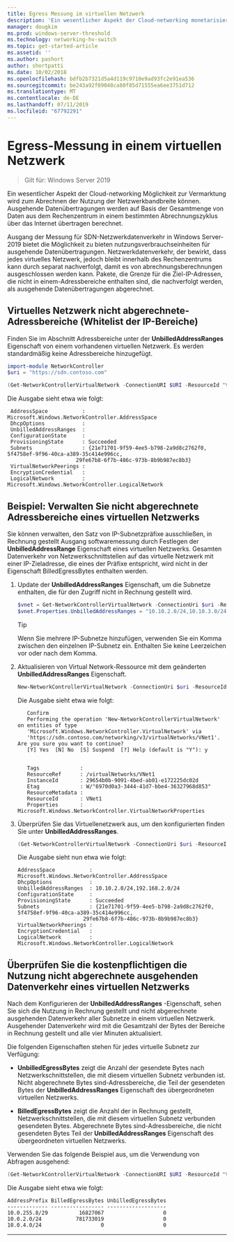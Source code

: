 ```yaml
---
title: Egress Messung im virtuellen Netzwerk
description: 'Ein wesentlicher Aspekt der Cloud-networking monetarisierung ist für ausgehenden Netzwerkdatenverkehr Bandbreite. Beispiel: überträgt ausgehende Daten In Microsoft Azure-Business-Modell. Ausgehende Datenübertragungen werden basierend auf der Gesamtmenge der Daten, die in einem bestimmten Abrechnungszyklus über das Internet aus dem Azure-Datencentern übertragen berechnet.'
manager: dougkim
ms.prod: windows-server-threshold
ms.technology: networking-hv-switch
ms.topic: get-started-article
ms.assetid: ''
ms.author: pashort
author: shortpatti
ms.date: 10/02/2018
ms.openlocfilehash: bdfb2b7321d5a4d119c9710e9ad93fc2e91ea536
ms.sourcegitcommit: be243a92f09048ca80f85d71555ea6ee3751d712
ms.translationtype: MT
ms.contentlocale: de-DE
ms.lasthandoff: 07/11/2019
ms.locfileid: "67792291"
---
```

# <a name="egress-metering-in-a-virtual-network"></a>Egress-Messung in einem virtuellen Netzwerk

>Gilt für: Windows Server 2019


Ein wesentlicher Aspekt der Cloud-networking Möglichkeit zur Vermarktung wird zum Abrechnen der Nutzung der Netzwerkbandbreite können. Ausgehende Datenübertragungen werden auf Basis der Gesamtmenge von Daten aus dem Rechenzentrum in einem bestimmten Abrechnungszyklus über das Internet übertragen berechnet.

Ausgang der Messung für SDN-Netzwerkdatenverkehr in Windows Server-2019 bietet die Möglichkeit zu bieten nutzungsverbrauchseinheiten für ausgehende Datenübertragungen. Netzwerkdatenverkehr, der bewirkt, dass jedes virtuelles Netzwerk, jedoch bleibt innerhalb des Rechenzentrums kann durch separat nachverfolgt, damit es von abrechnungsberechnungen ausgeschlossen werden kann. Pakete, die Grenze für die Ziel-IP-Adressen, die nicht in einem-Adressbereiche enthalten sind, die nachverfolgt werden, als ausgehende Datenübertragungen abgerechnet.

## <a name="virtual-network-unbilled-address-ranges-whitelist-of-ip-ranges"></a>Virtuelles Netzwerk nicht abgerechnete-Adressbereiche (Whitelist der IP-Bereiche)

Finden Sie im Abschnitt Adressbereiche unter der **UnbilledAddressRanges** Eigenschaft von einem vorhandenen virtuellen Netzwerk. Es werden standardmäßig keine Adressbereiche hinzugefügt.

   ```PowerShell
   import-module NetworkController
   $uri = "https://sdn.contoso.com"

   (Get-NetworkControllerVirtualNetwork -ConnectionURI $URI -ResourceId "VNet1").properties
   ```

Die Ausgabe sieht etwa wie folgt:
   ```
    AddressSpace           : Microsoft.Windows.NetworkController.AddressSpace
    DhcpOptions            :
    UnbilledAddressRanges  :
    ConfigurationState     :
    ProvisioningState      : Succeeded
    Subnets                : {21e71701-9f59-4ee5-b798-2a9d8c2762f0, 5f4758ef-9f96-40ca-a389-35c414e996cc,
                         29fe67b8-6f7b-486c-973b-8b9b987ec8b3}
    VirtualNetworkPeerings :
    EncryptionCredential   :
    LogicalNetwork         : Microsoft.Windows.NetworkController.LogicalNetwork
   ```


## <a name="example-manage-the-unbilled-address-ranges-of-a-virtual-network"></a>Beispiel: Verwalten Sie nicht abgerechnete Adressbereiche eines virtuellen Netzwerks

Sie können verwalten, den Satz von IP-Subnetzpräfixe ausschließen, in Rechnung gestellt Ausgang softwaremessung durch Festlegen der **UnbilledAddressRange** Eigenschaft eines virtuellen Netzwerks.  Gesamten Datenverkehr von Netzwerkschnittstellen auf das virtuelle Netzwerk mit einer IP-Zieladresse, die eines der Präfixe entspricht, wird nicht in der Eigenschaft BilledEgressBytes enthalten werden.

1.  Update der **UnbilledAddressRanges** Eigenschaft, um die Subnetze enthalten, die für den Zugriff nicht in Rechnung gestellt wird.

    ```PowerShell
    $vnet = Get-NetworkControllerVirtualNetwork -ConnectionUri $uri -ResourceID "VNet1"
    $vnet.Properties.UnbilledAddressRanges = "10.10.2.0/24,10.10.3.0/24"
    ```

    >[!TIP]
    >Wenn Sie mehrere IP-Subnetze hinzufügen, verwenden Sie ein Komma zwischen den einzelnen IP-Subnetz ein.  Enthalten Sie keine Leerzeichen vor oder nach dem Komma.

2.  Aktualisieren von Virtual Network-Ressource mit dem geänderten **UnbilledAddressRanges** Eigenschaft.

    ```PowerShell
    New-NetworkControllerVirtualNetwork -ConnectionUri $uri -ResourceId "VNet1" -Properties $unbilled.Properties -PassInnerException
    ```

    Die Ausgabe sieht etwa wie folgt:
      ```
         Confirm
         Performing the operation 'New-NetworkControllerVirtualNetwork' on entities of type
         'Microsoft.Windows.NetworkController.VirtualNetwork' via
         'https://sdn.contoso.com/networking/v3/virtualNetworks/VNet1'. Are you sure you want to continue?
         [Y] Yes  [N] No  [S] Suspend  [?] Help (default is "Y"): y


         Tags             :
         ResourceRef      : /virtualNetworks/VNet1
         InstanceId       : 29654b0b-9091-4bed-ab01-e172225dc02d
         Etag             : W/"6970d0a3-3444-41d7-bbe4-36327968d853"
         ResourceMetadata :
         ResourceId       : VNet1
         Properties       : Microsoft.Windows.NetworkController.VirtualNetworkProperties
      ```


3. Überprüfen Sie das Virtuellenetzwerk aus, um den konfigurierten finden Sie unter **UnbilledAddressRanges**.

   ```PowerShell
   (Get-NetworkControllerVirtualNetwork -ConnectionUri $uri -ResourceID "VNet1").properties
   ```

   Die Ausgabe sieht nun etwa wie folgt:
   ```
   AddressSpace           : Microsoft.Windows.NetworkController.AddressSpace
   DhcpOptions            :
   UnbilledAddressRanges  : 10.10.2.0/24,192.168.2.0/24
   ConfigurationState     :
   ProvisioningState      : Succeeded
   Subnets                : {21e71701-9f59-4ee5-b798-2a9d8c2762f0, 5f4758ef-9f96-40ca-a389-35c414e996cc,
                        29fe67b8-6f7b-486c-973b-8b9b987ec8b3}
   VirtualNetworkPeerings :
   EncryptionCredential   :
   LogicalNetwork         : Microsoft.Windows.NetworkController.LogicalNetwork
   ```

## <a name="check-the-billed-the-unbilled-egress-usage-of-a-virtual-network"></a>Überprüfen Sie die kostenpflichtigen die Nutzung nicht abgerechnete ausgehenden Datenverkehr eines virtuellen Netzwerks

Nach dem Konfigurieren der **UnbilledAddressRanges** -Eigenschaft, sehen Sie sich die Nutzung in Rechnung gestellt und nicht abgerechnete ausgehenden Datenverkehr aller Subnetze in einem virtuellen Netzwerk. Ausgehender Datenverkehr wird mit die Gesamtzahl der Bytes der Bereiche in Rechnung gestellt und alle vier Minuten aktualisiert.

Die folgenden Eigenschaften stehen für jedes virtuelle Subnetz zur Verfügung:

-   **UnbilledEgressBytes** zeigt die Anzahl der gesendete Bytes nach Netzwerkschnittstellen, die mit diesem virtuellen Subnetz verbunden ist. Nicht abgerechnete Bytes sind-Adressbereiche, die Teil der gesendeten Bytes der **UnbilledAddressRanges** Eigenschaft des übergeordneten virtuellen Netzwerks.

-   **BilledEgressBytes** zeigt die Anzahl der in Rechnung gestellt, Netzwerkschnittstellen, die mit diesem virtuellen Subnetz verbunden gesendeten Bytes. Abgerechnete Bytes sind-Adressbereiche, die nicht gesendeten Bytes Teil der **UnbilledAddressRanges** Eigenschaft des übergeordneten virtuellen Netzwerks.

Verwenden Sie das folgende Beispiel aus, um die Verwendung von Abfragen ausgehend:

```PowerShell
(Get-NetworkControllerVirtualNetwork -ConnectionURI $URI -ResourceId "VNet1").properties.subnets.properties | ft AddressPrefix,BilledEgressBytes,UnbilledEgressBytes
```

Die Ausgabe sieht etwa wie folgt:
```
AddressPrefix BilledEgressBytes UnbilledEgressBytes
------------- ----------------- -------------------
10.0.255.8/29          16827067                   0
10.0.2.0/24           781733019                   0
10.0.4.0/24                   0                   0
```


---
